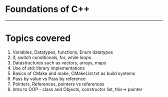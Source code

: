 # Foundations of C++
--------------------

# Topics covered

1. Variables, Datatypes, functions, Enum datatypes
2. if, switch conditionals, for, while loops 
3. Datastructures such as vectors, arrays, maps
4. Use of std::library implementations
5. Basics of CMake and make, CMakeList.txt as build systems
6. Pass by value vs Pass by reference
7. Pointers, References, pointers vs references
8. Intro to OOP - class and Objects, constructor list, this-> pointer


